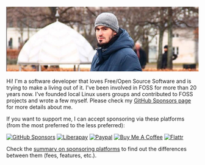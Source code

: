 ![Me](llucax.jpg)

Hi! I'm a software developer that loves Free/Open Source Software and is
trying to make a living out of it. I've been involved in FOSS for more than 20
years now. I've founded local Linux users groups and contributed to FOSS
projects and wrote a few myself. Please check my [GitHub Sponsors
page](https://github.com/sponsors/llucax) for more details about me.

If you want to support me, I can accept sponsoring via these platforms (from
the most preferred to the less preferred):

[![GitHub Sponsors](https://img.shields.io/badge/-GitHub%20Sponsors-ea4aaa?logo=github)](https://github.com/sponsors/llucax)
[![Liberapay](https://img.shields.io/badge/-Liberapay-f6c915?logo=liberapay&logoColor=black)](https://liberapay.com/llucax/)
[![Paypal](https://img.shields.io/badge/-Paypal-0070ba?logo=paypal)](https://www.paypal.com/donate?hosted_button_id=UZRR3REUC4SY2)
[![Buy Me A Coffee](https://img.shields.io/badge/-Buy%20Me%20A%20Coffee-ff813f?logo=buy-me-a-coffee&logoColor=black)](https://www.buymeacoffee.com/llucax)
[![Flattr](https://img.shields.io/badge/-Flattr-6bc76b?logo=flattr)](https://flattr.com/@llucax)

Check the [summary on sponsoring platforms](sponsoring-platforms.md) to find
out the differences between them (fees, features, etc.).
